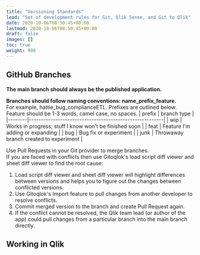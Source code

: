 ```yaml
---
title: "Versioning Standards"
lead: "Set of development rules for Git, Qlik Sense, and Git to Qlik"
date: 2020-10-06T08:50:45+00:00
lastmod: 2020-10-06T08:50:45+00:00
draft: false
images: []
toc: true
weight: 900
---
```

## GitHub Branches
**The main branch should always be the published application.**  
	 
**Branches should follow naming conventions: name_prefix_feature.**  
For example, hattie_bug_complianceETL. Prefixes are outlined below. Feature should be 1-3 words, camel case, no spaces.
    | prefix | branch type                                            |
|--------|--------------------------------------------------------|
| wip    | Works in progress; stuff I know won't be finished soon |
| feat   | Feature I'm adding or expanding                        |
| bug    | Bug fix or experiment                                  |
| junk   | Throwaway branch created to experiment                 |



Use Pull Requests in your Git provider to merge branches.  
If you are faced with conflicts then use Gitoqlok's load script diff viewer and sheet diff viewer to find the root cause:    
1. Load script diff viewer and sheet diff viewer will highlight differences between versions and helps you to figure out the changes between conflicted versions. 
2. Use Gitoqlok's Import feature to pull changes from another developer to resolve conflicts. 
3. Commit merged version to the branch and create Pull Request again. 
4. If the conflict cannot be resolved, the Qlik team lead (or author of the app) could pull changes from a particular branch into the main branch directly. 
## Working in Qlik